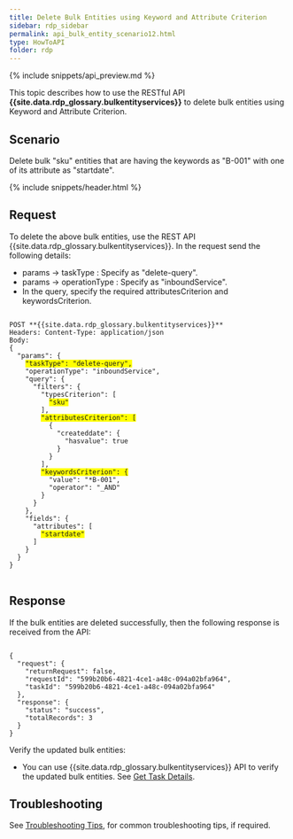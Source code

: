 ```yaml
---
title: Delete Bulk Entities using Keyword and Attribute Criterion
sidebar: rdp_sidebar
permalink: api_bulk_entity_scenario12.html
type: HowToAPI
folder: rdp
---
```


{% include snippets/api_preview.md %}

This topic describes how to use the RESTful API **{{site.data.rdp_glossary.bulkentityservices}}** to delete bulk entities using Keyword and Attribute Criterion.

## Scenario

Delete bulk "sku" entities that are having the keywords as "B-001" with one of its attribute as "startdate".

{% include snippets/header.html %}

## Request

To delete the above bulk entities, use the REST API {{site.data.rdp_glossary.bulkentityservices}}. In the request send the following details:

* params -> taskType : Specify as "delete-query".
* params -> operationType : Specify as "inboundService".
* In the query, specify the required attributesCriterion and keywordsCriterion.

<pre>
<code>
POST **{{site.data.rdp_glossary.bulkentityservices}}**
Headers: Content-Type: application/json
Body:
{
  "params": {
    <span style="background-color: #FFFF00">"taskType": "delete-query",</span>
    "operationType": "inboundService",
    "query": {
      "filters": {
        "typesCriterion": [
          <span style="background-color: #FFFF00">"sku"</span>
        ],
        <span style="background-color: #FFFF00">"attributesCriterion": [</span>
          {
            "createddate": {
              "hasvalue": true
            }
          }
        ],
        <span style="background-color: #FFFF00">"keywordsCriterion": {</span>
          "value": "*B-001",
          "operator": "_AND"
        }
      }
    },
    "fields": {
      "attributes": [
        <span style="background-color: #FFFF00">"startdate"</span>
      ]
    }
  }
}
</code>
</pre>

## Response

If the bulk entities are deleted successfully, then the following response is received from the API:

<pre><code>
{
  "request": {
    "returnRequest": false,
    "requestId": "599b20b6-4821-4ce1-a48c-094a02bfa964",
    "taskId": "599b20b6-4821-4ce1-a48c-094a02bfa964"
  },
  "response": {
    "status": "success",
    "totalRecords": 3
  }
}
</code></pre>

Verify the updated bulk entities:
* You can use {{site.data.rdp_glossary.bulkentityservices}} API to verify the updated bulk entities. See [Get Task Details](api_bulk_entity_get_task_details.html).

## Troubleshooting

See [Troubleshooting Tips](api_troubleshooting_tips.html), for common troubleshooting tips, if required.

